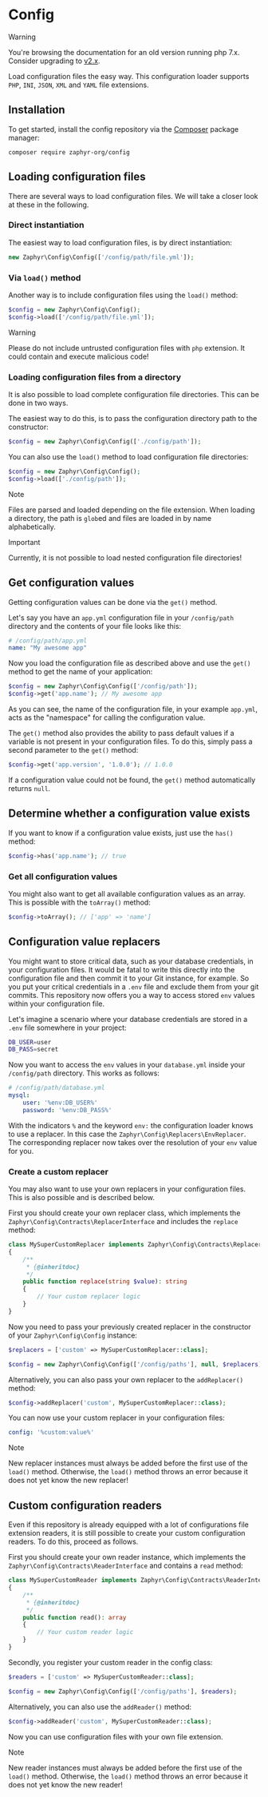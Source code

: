 # Config

> [!WARNING]
> You're browsing the documentation for an old version running php 7.x.
> Consider upgrading to [v2.x](/docs/repositories/2.x/config).

Load configuration files the easy way. This configuration loader supports `PHP`, `INI`, `JSON`, `XML` and
`YAML` file extensions.

## Installation

To get started, install the config repository via the [Composer](https://getcomposer.org/) package manager:

```console
composer require zaphyr-org/config
```

## Loading configuration files

There are several ways to load configuration files. We will take a closer look at these in the following.

### Direct instantiation

The easiest way to load configuration files, is by direct instantiation:

```php
new Zaphyr\Config\Config(['/config/path/file.yml']);
```

### Via `load()` method

Another way is to include configuration files using the `load()` method:

```php
$config = new Zaphyr\Config\Config();
$config->load(['/config/path/file.yml']);
```

> [!WARNING]
> Please do not include untrusted configuration files with `php` extension. It could contain and execute malicious code!

### Loading configuration files from a directory

It is also possible to load complete configuration file directories. This can be done in two ways.

The easiest way to do this, is to pass the configuration directory path to the constructor:

```php
$config = new Zaphyr\Config\Config(['./config/path']);
```

You can also use the `load()` method to load configuration file directories:

```php
$config = new Zaphyr\Config\Config();
$config->load(['./config/path']);
```

> [!NOTE]
> Files are parsed and loaded depending on the file extension. When loading a directory,
> the path is `glob`ed and files are loaded in by name alphabetically.

> [!IMPORTANT]
> Currently, it is not possible to load nested configuration file directories!

## Get configuration values

Getting configuration values can be done via the `get()` method.

Let's say you have an `app.yml` configuration file in your `/config/path` directory
and the contents of your file looks like this:

```yaml
# /config/path/app.yml
name: "My awesome app"
```

Now you load the configuration file as described above and use the `get()` method to get the name of your application:

```php
$config = new Zaphyr\Config\Config(['/config/path']);
$config->get('app.name'); // My awesome app
```

As you can see, the name of the configuration file, in your example `app.yml`, acts as the "namespace"
for calling the configuration value.

The `get()` method also provides the ability to pass default values if a variable is not present in your
configuration files. To do this, simply pass a second parameter to the `get()` method:

```php
$config->get('app.version', '1.0.0'); // 1.0.0
```

If a configuration value could not be found, the `get()` method automatically returns `null`.

## Determine whether a configuration value exists

If you want to know if a configuration value exists, just use the `has()` method:

```php
$config->has('app.name'); // true
```

### Get all configuration values

You might also want to get all available configuration values as an array. This is possible with the
`toArray()` method:

```php
$config->toArray(); // ['app' => 'name']
```

## Configuration value replacers

You might want to store critical data, such as your database credentials, in your configuration files.
It would be fatal to write this directly into the configuration file and then commit it to your Git instance, for
example.
So you put your critical credentials in a `.env` file and exclude them from your git commits. This repository now
offers you a way to access stored `env` values within your configuration file.

Let's imagine a scenario where your database credentials are stored in a `.env` file somewhere in your project:

```bash
DB_USER=user
DB_PASS=secret
```

Now you want to access the `env` values in your `database.yml` inside your `/config/path` directory. This works as
follows:

```yaml
# /config/path/database.yml
mysql:
    user: '%env:DB_USER%'
    password: '%env:DB_PASS%'
```

With the indicators `%` and the keyword `env:` the configuration loader knows to use a replacer. In this case the
`Zaphyr\Config\Replacers\EnvReplacer`. The corresponding replacer now takes over the resolution of your `env` value for
you.

### Create a custom replacer

You may also want to use your own replacers in your configuration files. This is also possible and is described below.

First you should create your own replacer class, which implements the `Zaphyr\Config\Contracts\ReplacerInterface` and
includes the `replace` method:

```php
class MySuperCustomReplacer implements Zaphyr\Config\Contracts\ReplacerInterface
{
    /**
     * {@inheritdoc}
     */
    public function replace(string $value): string
    {
        // Your custom replacer logic
    }
}
```

Now you need to pass your previously created replacer in the constructor of your `Zaphyr\Config\Config` instance:

```php
$replacers = ['custom' => MySuperCustomReplacer::class];

$config = new Zaphyr\Config\Config(['/config/paths'], null, $replacers);
```

Alternatively, you can also pass your own replacer to the `addReplacer()` method:

```php
$config->addReplacer('custom', MySuperCustomReplacer::class);
```

You can now use your custom replacer in your configuration files:

```yaml
config: '%custom:value%'
```

> [!NOTE]
> New replacer instances must always be added before the first use of the `load()` method.
> Otherwise, the `load()` method throws an error because it does not yet know the new replacer!

## Custom configuration readers

Even if this repository is already equipped with a lot of configurations file extension readers, it is still possible
to create your custom configuration readers. To do this, proceed as follows.

First you should create your own reader instance, which implements the `Zaphyr\Config\Contracts\ReaderInterface` and
contains a `read` method:

```php
class MySuperCustomReader implements Zaphyr\Config\Contracts\ReaderInterface
{
    /**
     * {@inheritdoc}
     */
    public function read(): array
    {
        // Your custom reader logic
    }
}
```

Secondly, you register your custom reader in the config class:

```php
$readers = ['custom' => MySuperCustomReader::class];

$config = new Zaphyr\Config\Config(['/config/paths'], $readers);
```

Alternatively, you can also use the `addReader()` method:

```php
$config->addReader('custom', MySuperCustomReader::class);
```

Now you can use configuration files with your own file extension.

> [!NOTE]
> New reader instances must always be added before the first use of the `load()` method.
> Otherwise, the `load()` method throws an error because it does not yet know the new reader!
